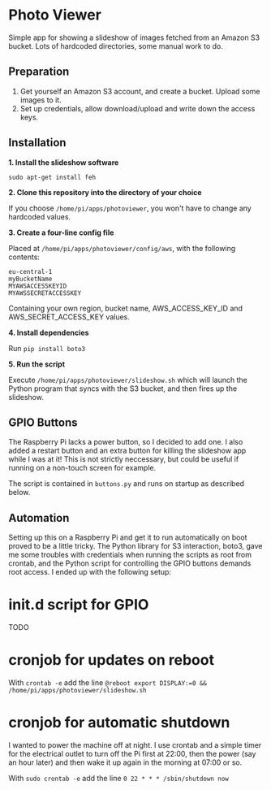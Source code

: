 # Photo Viewer
Simple app for showing a slideshow of images fetched from an Amazon S3 bucket. Lots of hardcoded directories, some manual work to do.

## Preparation
1. Get yourself an Amazon S3 account, and create a bucket. Upload some images to it.
2. Set up credentials, allow download/upload and write down the access keys.
## Installation
**1. Install the slideshow software**

`sudo apt-get install feh`

**2. Clone this repository into the directory of your choice**

If you choose `/home/pi/apps/photoviewer`, you won't have to change any hardcoded values.

**3. Create a four-line config file**

Placed at `/home/pi/apps/photoviewer/config/aws`, with the following contents:

	eu-central-1
	myBucketName
	MYAWSACCESSKEYID
	MYAWSSECRETACCESSKEY

Containing your own region, bucket name, AWS_ACCESS_KEY_ID and AWS_SECRET_ACCESS_KEY values.

**4. Install dependencies**

Run `pip install boto3`

**5. Run the script**

Execute `/home/pi/apps/photoviewer/slideshow.sh` which will launch the Python program that syncs with the S3 bucket, and then fires up the slideshow.

## GPIO Buttons

The Raspberry Pi lacks a power button, so I decided to add one. I also added a restart button and an extra button for killing the slideshow app while I was at it! This is not strictly neccessary, but could be useful if running on a non-touch screen for example.

The script is contained in `buttons.py` and runs on startup as described below.

## Automation

Setting up this on a Raspberry Pi and get it to run automatically on boot proved to be a little tricky. The Python library for S3 interaction, boto3, gave me some troubles with credentials when running the scripts as root from crontab, and the Python script for controlling the GPIO buttons demands root access. I ended up with the following setup:

# init.d script for GPIO

TODO

# cronjob for updates on reboot

With `crontab -e` add the line `@reboot export DISPLAY:=0 && /home/pi/apps/photoviewer/slideshow.sh` 

# cronjob for automatic shutdown

I wanted to power the machine off at night. I use crontab and a simple timer for the electrical outlet to turn off the Pi first at 22:00, then the power (say an hour later) and then wake it up again in the morning at 07:00 or so.

With `sudo crontab -e` add the line `0 22 * * * /sbin/shutdown now`






